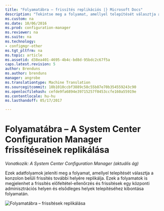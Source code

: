 ```yaml
---
title: "Folyamatábra – frissítés replikációs |} Microsoft Docs"
description: "Tekintse meg a folyamat, amellyel telepítését választja a konzolon belüli frissítés további helyére replikálja."
ms.custom: na
ms.date: 10/06/2016
ms.prod: configuration-manager
ms.reviewer: na
ms.suite: na
ms.technology:
- configmgr-other
ms.tgt_pltfrm: na
ms.topic: article
ms.assetid: d38ea401-4695-4b4c-bd8d-95bdc2c67f5a
caps.latest.revision: 5
author: Brenduns
ms.author: brenduns
manager: angrobe
ms.translationtype: Machine Translation
ms.sourcegitcommit: 10b1010ccbf3889c58c55b87e70b354559243c90
ms.openlocfilehash: cefde9fa6894e39715257f0453ccfe160a55919e
ms.contentlocale: hu-hu
ms.lasthandoff: 05/17/2017

---
```

# <a name="flowchart---update-replication-for-system-center-configuration-manager"></a>Folyamatábra – A System Center Configuration Manager frissítéseinek replikálása

*Vonatkozik: A System Center Configuration Manager (aktuális ág)*

Ezek adatfolyamok jeleníti meg a folyamat, amellyel telepítését választja a konzolon belüli frissítés további helyére replikálja. Ezek a folyamatok is megjelenhet a frissítés előfeltétel-ellenőrzés és frissítések egy központi adminisztrációs helyen és elsődleges helyek telepítéséhez kibontása folyamatán.  

 ![Folyamatábra – frissítések replikálása](media/Flowchart---Replicate-updates.png)  

